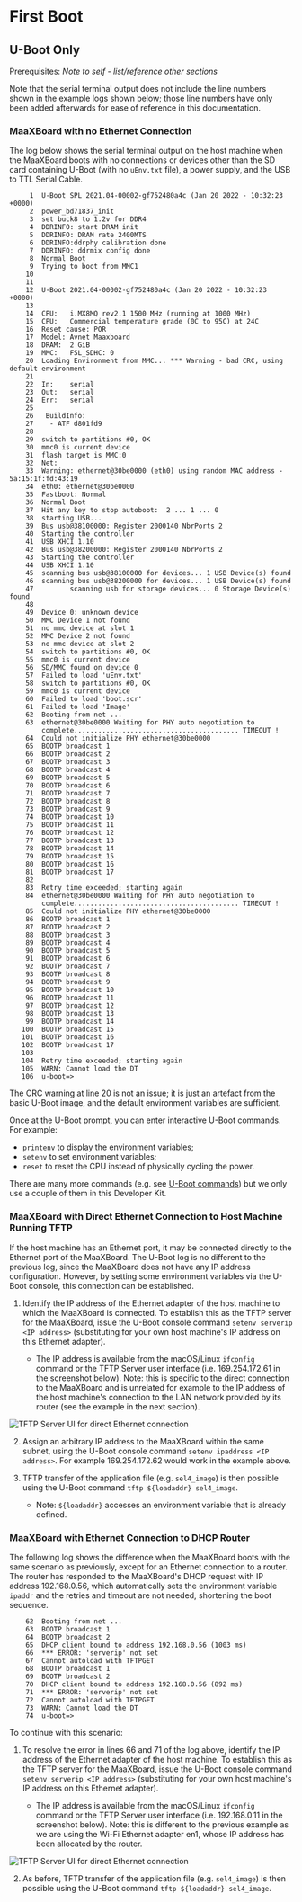 # First Boot

## U-Boot Only

Prerequisites: *Note to self - list/reference other sections*

Note that the serial terminal output does not include the line numbers shown in the example logs shown below; those line numbers have only been added afterwards for ease of reference in this documentation.

### MaaXBoard with no Ethernet Connection

The log below shows the serial terminal output on the host machine when the MaaXBoard boots with no connections or devices other than the SD card containing U-Boot (with no `uEnv.txt` file), a power supply, and the USB to TTL Serial Cable.

```
     1	U-Boot SPL 2021.04-00002-gf752480a4c (Jan 20 2022 - 10:32:23 +0000)
     2	power_bd71837_init
     3	set buck8 to 1.2v for DDR4
     4	DDRINFO: start DRAM init
     5	DDRINFO: DRAM rate 2400MTS
     6	DDRINFO:ddrphy calibration done
     7	DDRINFO: ddrmix config done
     8	Normal Boot
     9	Trying to boot from MMC1
    10	
    11	
    12	U-Boot 2021.04-00002-gf752480a4c (Jan 20 2022 - 10:32:23 +0000)
    13	
    14	CPU:   i.MX8MQ rev2.1 1500 MHz (running at 1000 MHz)
    15	CPU:   Commercial temperature grade (0C to 95C) at 24C
    16	Reset cause: POR
    17	Model: Avnet Maaxboard
    18	DRAM:  2 GiB
    19	MMC:   FSL_SDHC: 0
    20	Loading Environment from MMC... *** Warning - bad CRC, using default environment
    21	
    22	In:    serial
    23	Out:   serial
    24	Err:   serial
    25	
    26	 BuildInfo:
    27	  - ATF d801fd9
    28	
    29	switch to partitions #0, OK
    30	mmc0 is current device
    31	flash target is MMC:0
    32	Net:   
    33	Warning: ethernet@30be0000 (eth0) using random MAC address - 5a:15:1f:fd:43:19
    34	eth0: ethernet@30be0000
    35	Fastboot: Normal
    36	Normal Boot
    37	Hit any key to stop autoboot:  2 ... 1 ... 0 
    38	starting USB...
    39	Bus usb@38100000: Register 2000140 NbrPorts 2
    40	Starting the controller
    41	USB XHCI 1.10
    42	Bus usb@38200000: Register 2000140 NbrPorts 2
    43	Starting the controller
    44	USB XHCI 1.10
    45	scanning bus usb@38100000 for devices... 1 USB Device(s) found
    46	scanning bus usb@38200000 for devices... 1 USB Device(s) found
    47	       scanning usb for storage devices... 0 Storage Device(s) found
    48	
    49	Device 0: unknown device
    50	MMC Device 1 not found
    51	no mmc device at slot 1
    52	MMC Device 2 not found
    53	no mmc device at slot 2
    54	switch to partitions #0, OK
    55	mmc0 is current device
    56	SD/MMC found on device 0
    57	Failed to load 'uEnv.txt'
    58	switch to partitions #0, OK
    59	mmc0 is current device
    60	Failed to load 'boot.scr'
    61	Failed to load 'Image'
    62	Booting from net ...
    63	ethernet@30be0000 Waiting for PHY auto negotiation to
    	complete......................................... TIMEOUT !
    64	Could not initialize PHY ethernet@30be0000
    65	BOOTP broadcast 1
    66	BOOTP broadcast 2
    67	BOOTP broadcast 3
    68	BOOTP broadcast 4
    69	BOOTP broadcast 5
    70	BOOTP broadcast 6
    71	BOOTP broadcast 7
    72	BOOTP broadcast 8
    73	BOOTP broadcast 9
    74	BOOTP broadcast 10
    75	BOOTP broadcast 11
    76	BOOTP broadcast 12
    77	BOOTP broadcast 13
    78	BOOTP broadcast 14
    79	BOOTP broadcast 15
    80	BOOTP broadcast 16
    81	BOOTP broadcast 17
    82	
    83	Retry time exceeded; starting again
    84	ethernet@30be0000 Waiting for PHY auto negotiation to
    	complete......................................... TIMEOUT !
    85	Could not initialize PHY ethernet@30be0000
    86	BOOTP broadcast 1
    87	BOOTP broadcast 2
    88	BOOTP broadcast 3
    89	BOOTP broadcast 4
    90	BOOTP broadcast 5
    91	BOOTP broadcast 6
    92	BOOTP broadcast 7
    93	BOOTP broadcast 8
    94	BOOTP broadcast 9
    95	BOOTP broadcast 10
    96	BOOTP broadcast 11
    97	BOOTP broadcast 12
    98	BOOTP broadcast 13
    99	BOOTP broadcast 14
   100	BOOTP broadcast 15
   101	BOOTP broadcast 16
   102	BOOTP broadcast 17
   103	
   104	Retry time exceeded; starting again
   105	WARN: Cannot load the DT
   106	u-boot=> 
```

The CRC warning at line 20 is not an issue; it is just an artefact from the basic U-Boot image, and the default environment variables are sufficient.

Once at the U-Boot prompt, you can enter interactive U-Boot commands. For example:

- `printenv` to display the environment variables;
- `setenv` to set environment variables;
- `reset` to reset the CPU instead of physically cycling the power.

There are many more commands (e.g. see [U-Boot commands](https://www.denx.de/wiki/U-Bootdoc/BasicCommandSet)) but we only use a couple of them in this Developer Kit.

### MaaXBoard with Direct Ethernet Connection to Host Machine Running TFTP

If the host machine has an Ethernet port, it may be connected directly to the Ethernet port of the MaaXBoard. The U-Boot log is no different to the previous log, since the MaaXBoard does not have any IP address configuration. However, by setting some environment variables via the U-Boot console, this connection can be established.

1. Identify the IP address of the Ethernet adapter of the host machine to which the MaaXBoard is connected. To establish this as the TFTP server for the MaaXBoard, issue the U-Boot console command `setenv serverip <IP address>` (substituting <IP address> for your own host machine's IP address on this Ethernet adapter).
    - The IP address is available from the macOS/Linux `ifconfig` command or the TFTP Server user interface (i.e. 169.254.172.61 in the screenshot below). Note: this is specific to the direct connection to the MaaXBoard and is unrelated for example to the IP address of the host machine's connection to the LAN network provided by its router (see the example in the next section).

![TFTP Server UI for direct Ethernet connection](figures/tftp-server-direct-ethernet-en0.png)

2. Assign an arbitrary IP address to the MaaXBoard within the same subnet, using the U-Boot console command `setenv ipaddress <IP address>`. For example 169.254.172.62 would work in the example above.

3. TFTP transfer of the application file (e.g. `sel4_image`) is then possible using the U-Boot command `tftp ${loadaddr} sel4_image`.
    - Note: `${loadaddr}` accesses an environment variable that is already defined.

### MaaXBoard with Ethernet Connection to DHCP Router

The following log shows the difference when the MaaXBoard boots with the same scenario as previously, except for an Ethernet connection to a router. The router has responded to the MaaXBoard's DHCP request with IP address 192.168.0.56, which automatically sets the environment variable `ipaddr` and the retries and timeout are not needed, shortening the boot sequence.

```
    62	Booting from net ...
    63	BOOTP broadcast 1
    64	BOOTP broadcast 2
    65	DHCP client bound to address 192.168.0.56 (1003 ms)
    66	*** ERROR: 'serverip' not set
    67	Cannot autoload with TFTPGET
    68	BOOTP broadcast 1
    69	BOOTP broadcast 2
    70	DHCP client bound to address 192.168.0.56 (892 ms)
    71	*** ERROR: 'serverip' not set
    72	Cannot autoload with TFTPGET
    73	WARN: Cannot load the DT
    74	u-boot=> 
```
To continue with this scenario: 

1. To resolve the error in lines 66 and 71 of the log above, identify the IP address of the Ethernet adapter of the host machine. To establish this as the TFTP server for the MaaXBoard, issue the U-Boot console command `setenv serverip <IP address>` (substituting <IP address> for your own host machine's IP address on this Ethernet adapter).
    - The IP address is available from the macOS/Linux `ifconfig` command or the TFTP Server user interface (i.e. 192.168.0.11 in the screenshot below). Note: this is different to the previous example as we are using the Wi-Fi Ethernet adapter en1, whose IP address has been allocated by the router.
 
![TFTP Server UI for direct Ethernet connection](figures/tftp-server-wifi-en1.png)

2. As before, TFTP transfer of the application file (e.g. `sel4_image`) is then possible using the U-Boot command `tftp ${loadaddr} sel4_image`.
 
